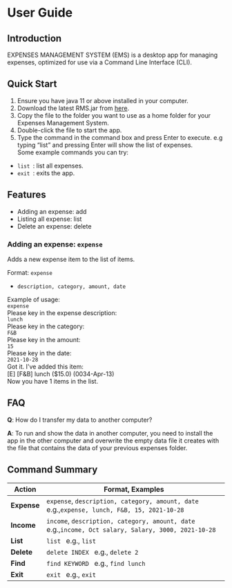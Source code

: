 # User Guide

## Introduction

EXPENSES MANAGEMENT SYSTEM (EMS) is a desktop app for managing expenses, optimized for use via a Command Line
Interface (CLI).

## Quick Start

1. Ensure you have java 11 or above installed in your computer.
1. Download the latest RMS.jar from [here](https://github.com/AY2122S1-TIC4001-F18-2/tp/releases).
1. Copy the file to the folder you want to use as a home folder for your Expenses Management System.
1. Double-click the file to start the app.
1. Type the command in the command box and press Enter to execute. e.g typing “list” and pressing Enter will show the
   list of expenses. <br/>
   Some example commands you can try:

* ```list ```: list all expenses.
* ```exit ```: exits the app.

## Features

* Adding an expense: add
* Listing all expense: list
* Delete an expense: delete

### Adding an expense: `expense`

Adds a new expense item to the list of items.

Format: `expense`

* `description, category, amount, date`

Example of usage: <br/>
`expense` <br/>
Please key in the expense description:<br/>
`lunch` <br/>
Please key in the category: <br/>
`F&B` <br/>
Please key in the amount: <br/>
`15` <br/>
Please key in the date: <br/>
`2021-10-28` <br/>
Got it. I've added this item: <br/>
[E] [F&B] lunch ($15.0) (0034-Apr-13) <br/>
Now you have 1 items in the list. <br/>

## FAQ

**Q**: How do I transfer my data to another computer?

**A**: To run and show the data in another computer, you need to install the app in the other computer and overwrite the
empty data file it creates with the file that contains the data of your previous expenses folder.

## Command Summary

**Action** | **Format, Examples**
------------ | -------------
**Expense** | ```expense```, ```description, category, amount, date``` e.g.,```expense, lunch, F&B, 15, 2021-10-28 ```
**Income** | ```income```, ```description, category, amount, date``` e.g.,```income, Oct salary, Salary, 3000, 2021-10-28 ```
**List** | ```list ``` e.g., ```list ```
**Delete** | ```delete INDEX ``` e.g., ```delete 2 ```
**Find** | ```find KEYWORD ``` e.g., ```find lunch ```
**Exit** | ```exit ``` e.g., ```exit ```
